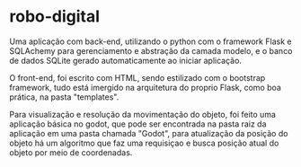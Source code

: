 # robo-digital

Uma aplicação com back-end, utilizando o python com o framework Flask e SQLAchemy para gerenciamento e abstração da camada modelo, e o banco de dados SQLite gerado automaticamente ao iniciar aplicação.

O front-end, foi escrito com HTML, sendo estilizado com o bootstrap framework, tudo está imergido na arquitetura do proprio Flask, como boa prática, na pasta "templates".

Para visualização e resolução da movimentação do objeto, foi feito uma aplicação básica no godot, que pode ser encontrada na pasta raiz da aplicação em uma pasta chamada "Godot", para atualização da posição do objeto há um algoritmo que faz uma requisiçao e busca posição atual do objeto por meio de coordenadas.
